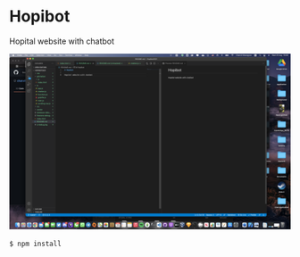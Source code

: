# Hopibot 

Hopital website with chatbot 

![](assets/testing.png)

<!-- How to write README 
How to หาอ่าน syntax
Sample
-->

```bash
$ npm install
```
